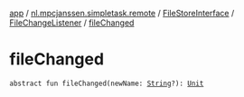 [app](../../../index.md) / [nl.mpcjanssen.simpletask.remote](../../index.md) / [FileStoreInterface](../index.md) / [FileChangeListener](index.md) / [fileChanged](.)

# fileChanged

`abstract fun fileChanged(newName: `[`String`](https://kotlinlang.org/api/latest/jvm/stdlib/kotlin/-string/index.html)`?): `[`Unit`](https://kotlinlang.org/api/latest/jvm/stdlib/kotlin/-unit/index.html)